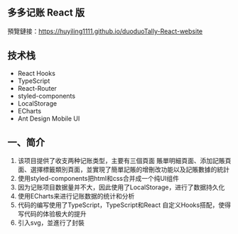 ## 多多记账 React 版
預覽鏈接：https://huyiling1111.github.io/duoduoTally-React-website


## 技术栈

- React Hooks
- TypeScript
- React-Router
- styled-components
- LocalStorage
- ECharts
- Ant Design Mobile UI

## 一、简介
1. 该项目提供了收支两种记账类型，主要有三個頁面 賬單明細頁面、添加記賬頁面、選擇標籤類別頁面，並實現了簡單記賬的增刪改功能以及記賬數據的統計
2. 使用styled-components把html和css合并成一个纯UI组件
3. 因为记账项目数据量并不大，因此使用了LocalStorage，进行了数据持久化
4. 使用ECharts来进行记账数据的统计和分析
5. 代码的编写使用了TypeScript，TypeScript和React 自定义Hooks搭配，使得写代码的体验极大的提升
6. 引入svg，並進行了封裝



